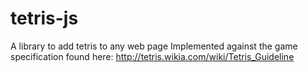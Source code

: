 tetris-js
=========

A library to add tetris to any web page
Implemented against the game specification found here:
http://tetris.wikia.com/wiki/Tetris_Guideline
